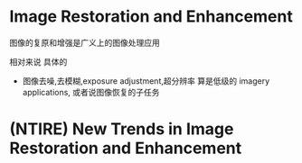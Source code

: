 # Image Restoration and Enhancement

图像的复原和增强是广义上的图像处理应用  

相对来说 具体的 
* 图像去噪,去模糊,exposure adjustment,超分辨率
算是低级的 imagery applications, 或者说图像恢复的子任务






# (NTIRE) New Trends in Image Restoration and Enhancement

